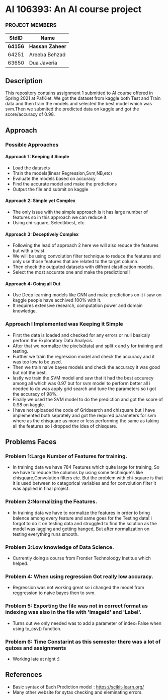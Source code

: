 # AI 106393: An AI course project #
### PROJECT MEMBERS ###
StdID | Name
------------ | -------------
**64156** | **Hassan Zaheer** <!--this is the group leader in bold.-->
64251 | Areeba Behzad
63650 | Dua Javeria
<!-- Replace name and student ids with acutally group member names and ids-->

## Description ##
This repository contains assignment 1 submitted to AI course offered in Spring 2021 at PafKiet.
We got the dataset from kaggle both Test and Train data and then train the models and selected the best model which was svm.Then we submited the predicted data on kaggle and got the score/accuracy of 0.98.

## Approach ##

### Possible Approaches ###
#### Approach 1: Keeping it Simple ####
- Load the datasets
- Train the models(linear Regression,Svm,NB,etc)
- Evaluate the models based on accuracy
- Find the accurate model and make the predictions
- Output the file and submit on kaggle

#### Approach 2: Simple yet Complex ####
- The only issue with the simple approach is it has large number of features so in this approach we can reduce it.
- Using chi-square, Selectkbest, etc.

#### Approach 3: Deceptively Complex ####
- Following the lead of approach 2 here we will also reduce the features but with a twist.
- We will be using convolution filter technique to reduce the features and only use those features that are related to the target column.
- Then check the outputed datasets with diffrent clasification models.
- Select the most accurate one and make the predictions!!

#### Approach 4: Going all Out ####
- Use Deep learning models like CNN and make predictions on it i saw on kaggle people have acchived 100% with it.
- It requires extensive research, computation power and domain knowledge.

### Approach I Implemented was Keeping it Simple ###
- First the data is loaded and checked for any errors or null basicaly perform the Exploratory Data Analysis.
- After that we normalize the pixels(data) and split x and y for training and testing.
- Further we train the regression model and check the accuracy and it was too low to be used.
- Then we train naive bayes models and check the accuracy it was good but not the best.
- lastly we train the SVM model and saw that it had the best accuracy among all which was 0.97 but for svm model to perform better all i needed to do was apply grid search and tune the parameters so i got the accuracy of 98%.
- Finally we used the SVM model to do the prediction and got the score of 0.98 on kaggle.
- I have not uploaded the code of Gridsearch and chisquare but i have implemented both seprately and got the required parameters for svm where as the chisquare as more or less performing the same as taking all the features so i dropped the idea of chisquare.

## Problems Faces ##

### Problem 1:Large Number of Features for training. ###
- In training data we have 784 Features which quite large for training, So we have to reduce the columns by using some technique's like chisquare,Convolution filters etc. But the problem with chi-square is that it is used between to catagorical variables and for convolution filter it was applied in final project.

### Problem 2:Normalizing the Features. ###
- In training data we have to normalize the features in order to bring balence among every feature and same goes for the Testing data! i forgot to do it on testing data and struggled to find the solution as the model was lagging and getting hanged, But after normalization on testing everything runs smooth.

### Problem 3:Low knowledge of Data Science. ###
- Currently doing a course from Frontier Technolodgy Institue which helped.

### Problem 4: When using regression Got really low accuracy. ###
- Regression was not working great so i changed the model from reggression to naive bayes then to svm.

### Problem 5: Exporting the file was not in correct format as indexing was also in the file with 'ImageId' and 'Label'. ###
- Turns out we only needed was to add a parameter of index=False when using to_csv() function.

### Problem 6: Time Constarint as this semester there was a lot of quizes and assignments ###
- Working late at night :)

## References ##

- Basic syntax of Each Prediction model : https://scikit-learn.org/
- Many other website for sytax checking and eleminating errors.

